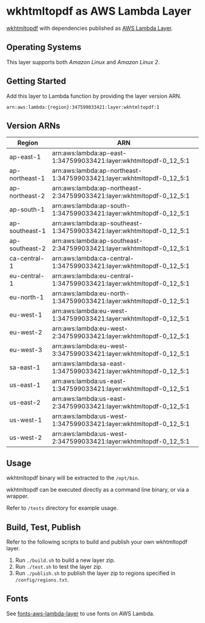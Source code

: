 # wkhtmltopdf as AWS Lambda Layer

[wkhtmltopdf](https://wkhtmltopdf.org/) with dependencies published as [AWS Lambda Layer](https://docs.aws.amazon.com/lambda/latest/dg/configuration-layers.html).

## Operating Systems

This layer supports both _Amazon Linux_ and _Amazon Linux 2_.

## Getting Started

Add this layer to Lambda function by providing the layer version ARN.

`arn:aws:lambda:{region}:347599033421:layer:wkhtmltopdf:1`

## Version ARNs

| Region         | ARN                                                                   |
| -------------- | --------------------------------------------------------------------- |
| ap-east-1      | arn:aws:lambda:ap-east-1:347599033421:layer:wkhtmltopdf-0_12_5:1      |
| ap-northeast-1 | arn:aws:lambda:ap-northeast-1:347599033421:layer:wkhtmltopdf-0_12_5:1 |
| ap-northeast-2 | arn:aws:lambda:ap-northeast-2:347599033421:layer:wkhtmltopdf-0_12_5:1 |
| ap-south-1     | arn:aws:lambda:ap-south-1:347599033421:layer:wkhtmltopdf-0_12_5:1     |
| ap-southeast-1 | arn:aws:lambda:ap-southeast-1:347599033421:layer:wkhtmltopdf-0_12_5:1 |
| ap-southeast-2 | arn:aws:lambda:ap-southeast-2:347599033421:layer:wkhtmltopdf-0_12_5:1 |
| ca-central-1   | arn:aws:lambda:ca-central-1:347599033421:layer:wkhtmltopdf-0_12_5:1   |
| eu-central-1   | arn:aws:lambda:eu-central-1:347599033421:layer:wkhtmltopdf-0_12_5:1   |
| eu-north-1     | arn:aws:lambda:eu-north-1:347599033421:layer:wkhtmltopdf-0_12_5:1     |
| eu-west-1      | arn:aws:lambda:eu-west-1:347599033421:layer:wkhtmltopdf-0_12_5:1      |
| eu-west-2      | arn:aws:lambda:eu-west-2:347599033421:layer:wkhtmltopdf-0_12_5:1      |
| eu-west-3      | arn:aws:lambda:eu-west-3:347599033421:layer:wkhtmltopdf-0_12_5:1      |
| sa-east-1      | arn:aws:lambda:sa-east-1:347599033421:layer:wkhtmltopdf-0_12_5:1      |
| us-east-1      | arn:aws:lambda:us-east-1:347599033421:layer:wkhtmltopdf-0_12_5:1      |
| us-east-2      | arn:aws:lambda:us-east-2:347599033421:layer:wkhtmltopdf-0_12_5:1      |
| us-west-1      | arn:aws:lambda:us-west-1:347599033421:layer:wkhtmltopdf-0_12_5:1      |
| us-west-2      | arn:aws:lambda:us-west-2:347599033421:layer:wkhtmltopdf-0_12_5:1      |

## Usage

wkhtmltopdf binary will be extracted to the `/opt/bin`.

wkhtmltopdf can be executed directly as a command line binary, or via a wrapper.

Refer to `/tests` directory for example usage.

## Build, Test, Publish

Refer to the following scripts to build and publish your own wkhtmltopdf layer.

1. Run `./build.sh` to build a new layer zip.
2. Run `./test.sh` to test the layer zip.
3. Run `./publish.sh` to publish the layer zip to regions specified in `/config/regions.txt`.

## Fonts

See [fonts-aws-lambda-layer](https://github.com/brandonlim-hs/fonts-aws-lambda-layer) to use fonts on AWS Lambda.
